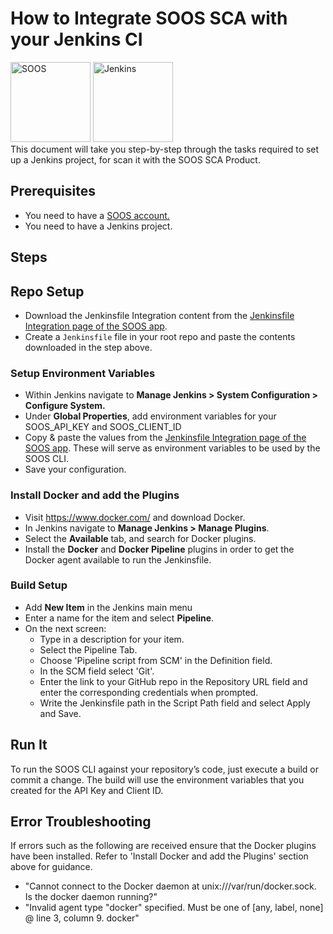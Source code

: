 # How to Integrate SOOS SCA with your Jenkins CI
<div>
<img src="../assets/img/SOOS-Icon.png" alt="SOOS" width="128" height="128">
<img src="../assets/img/jenkins.png" alt="Jenkins" width="128" height="128">
</div>
This document will take you step-by-step through the tasks required to set up a Jenkins project, for scan it with the SOOS SCA Product.

## Prerequisites

- You need to have a [SOOS account.](https://app.soos.io/register)
- You need to have a Jenkins project.

## Steps

## Repo Setup
* Download the Jenkinsfile Integration content from the [Jenkinsfile Integration page of the SOOS app](https://app.soos.io/integrate/sca?id=jenkins).
* Create a `Jenkinsfile` file in your root repo and paste the contents downloaded in the step above.

### **Setup Environment Variables**
* Within Jenkins navigate to **Manage Jenkins > System Configuration > Configure System.**
* Under **Global Properties**, add environment variables for your SOOS_API_KEY and SOOS_CLIENT_ID
* Copy & paste the values from the [Jenkinsfile Integration page of the SOOS app](https://app.soos.io/integrate/sca?id=jenkins).  These will serve as environment variables to be used by the SOOS CLI.
* Save your configuration.

### **Install Docker and add the Plugins**
* Visit https://www.docker.com/ and download Docker.
* In Jenkins navigate to **Manage Jenkins > Manage Plugins**.
* Select the **Available** tab, and search for Docker plugins.
* Install the **Docker** and **Docker Pipeline** plugins in order to get the Docker agent available to run the Jenkinsfile.

### **Build Setup**
* Add **New Item** in the Jenkins main menu
* Enter a name for the item and select **Pipeline**.
* On the next screen:
    * Type in a description for your item.
    * Select the Pipeline Tab.
    * Choose 'Pipeline script from SCM' in the Definition field.
    * In the SCM field select 'Git'.
    * Enter the link to your GitHub repo in the Repository URL field and enter the corresponding credentials when prompted.
    * Write the Jenkinsfile path in the Script Path field and select Apply and Save.

## Run It
To run the SOOS CLI against your repository’s code, just execute a build or commit a change. The build will use the environment variables that you created for the API Key and Client ID.

 
## Error Troubleshooting
If errors such as the following are received ensure that the Docker plugins have been installed.  Refer to 'Install Docker and add the Plugins' section above for guidance.
* "Cannot connect to the Docker daemon at unix:///var/run/docker.sock. Is the docker daemon running?"
* "Invalid agent type "docker" specified. Must be one of [any, label, none] @ line 3, column 9. docker"
